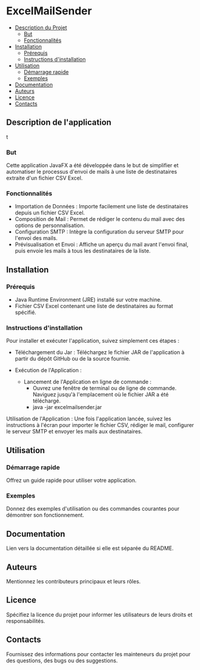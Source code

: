 # ExcelMailSender

- [Description du Projet](#description-de-lapplication)
    - [But](#but)
    - [Fonctionnalités](#fonctionnalités)
- [Installation](#installation)
    - [Prérequis](#prérequis)
    - [Instructions d'installation](#instructions-dinstallation)
- [Utilisation](#utilisation)
    - [Démarrage rapide](#démarrage-rapide)
    - [Exemples](#exemples)
- [Documentation](#documentation)
- [Auteurs](#auteurs)
- [Licence](#licence)
- [Contacts](#contacts)

## Description de l'application
t
### But
Cette application JavaFX a été développée dans le but de simplifier et automatiser le processus d'envoi de mails à une liste de destinataires extraite d'un fichier CSV Excel.

### Fonctionnalités

- Importation de Données : Importe facilement une liste de destinataires depuis un fichier CSV Excel.
- Composition de Mail : Permet de rédiger le contenu du mail avec des options de personnalisation.
- Configuration SMTP : Intègre la configuration du serveur SMTP pour l'envoi des mails.
- Prévisualisation et Envoi : Affiche un aperçu du mail avant l'envoi final, puis envoie les mails à tous les destinataires de la liste.

## Installation

### Prérequis

- Java Runtime Environment (JRE) installé sur votre machine.
- Fichier CSV Excel contenant une liste de destinataires au format spécifié.

### Instructions d'installation

Pour installer et exécuter l'application, suivez simplement ces étapes :

- Téléchargement du Jar : Téléchargez le fichier JAR de l'application à partir du dépôt GitHub ou de la source fournie.

- Exécution de l'Application : 
    - Lancement de l'Application en ligne de commande :
        - Ouvrez une fenêtre de terminal ou de ligne de commande. Naviguez jusqu'à l'emplacement où le fichier JAR a été téléchargé.
        - java -jar excelmailsender.jar

Utilisation de l'Application : Une fois l'application lancée, suivez les instructions à l'écran pour importer le fichier CSV, rédiger le mail, configurer le serveur SMTP et envoyer les mails aux destinataires.

## Utilisation

### Démarrage rapide

Offrez un guide rapide pour utiliser votre application.

### Exemples

Donnez des exemples d'utilisation ou des commandes courantes pour démontrer son fonctionnement.

## Documentation

Lien vers la documentation détaillée si elle est séparée du README.

## Auteurs

Mentionnez les contributeurs principaux et leurs rôles.

## Licence

Spécifiez la licence du projet pour informer les utilisateurs de leurs droits et responsabilités.

## Contacts

Fournissez des informations pour contacter les mainteneurs du projet pour des questions, des bugs ou des suggestions.
